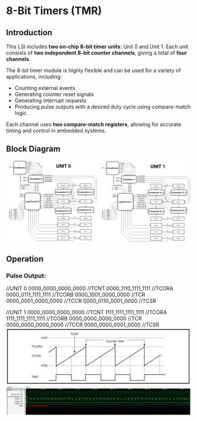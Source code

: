 # 8-Bit Timers (TMR)

## Introduction

This LSI includes **two on-chip 8-bit timer units**: Unit 0 and Unit 1. Each unit consists of **two independent 8-bit counter channels**, giving a total of **four channels**.

The 8-bit timer module is highly flexible and can be used for a variety of applications, including:
- Counting external events
- Generating counter reset signals
- Generating interrupt requests
- Producing pulse outputs with a desired duty cycle using compare-match logic

Each channel uses **two compare-match registers**, allowing for accurate timing and control in embedded systems.


## Block Diagram

![8-Bit Timer Module](Picture/Screenshot%202025-06-14%20at%2010-30-28%208bit_Timer.png)


## Operation
### Pulse Output:
//UNIT 0
0000_0000_0000_0000 	//TCNT
0000_1110_1111_1111 	//TCORA
0000_0111_1111_1111 	//TCORB
0000_1001_0000_0000 	//TCR 	
0000_0001_0000_0000 	//TCCR
0000_0110_0001_0000 	//TCSR

//UNIT 1
0000_0000_0000_0000 	//TCNT
1111_1111_1111_1111 	//TCORA
1111_1111_1111_1111 	//TCORB
0000_0000_0000_0000 	//TCR
0000_0000_0000_0000 	//TCCR
0000_0000_0001_0000 	//TCSR
![Example of Pulse Output](Picture/ExampleOfPulseOutput.png)
![Simulation of Pulse Output](Picture/PulseOutput.png)
